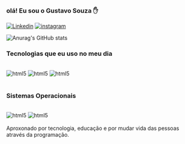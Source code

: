 ### olá! Eu sou o Gustavo Souza ✋ 

[![Linkedin](https://img.shields.io/badge/LinkedIn-0077B5?style=for-the-badge&logo=linkedin&logoColor=white)]()
[![instagram](https://img.shields.io/badge/Instagram-E4405F?style=for-the-badge&logo=instagram&logoColor=white)]()

![Anurag's GitHub stats](https://github-readme-stats.vercel.app/api?username=Gustavosenai10&show_icons=true&theme=tokyonight)

### Tecnologias que eu uso no meu dia 

<div style="display: inline_block"> <br/>
    <img aling= center alt= "html5" src="https://img.shields.io/badge/HTML5-E34F26?style=for-the-badge&logo=html5&logoColor=white">
    <img aling= center alt= "html5" src="https://img.shields.io/badge/CSS3-1572B6?style=for-the-badge&logo=css3&logoColor=white">
    <img aling= center alt= "html5" src="https://img.shields.io/badge/Java-ED8B00?style=for-the-badge&logo=java&logoColor=white">
</div><br/>

### Sistemas Operacionais 
<div style="display: inline_block"> <br/>
    <img aling= center alt= "html5" src="https://img.shields.io/badge/Linux-FCC624?style=for-the-badge&logo=linux&logoColor=black">
    <img aling= center alt= "html5" src="https://img.shields.io/badge/Windows-0078D6?style=for-the-badge&logo=windows&logoColor=white">
    </div><br/>
Aproxonado por tecnologia, educação e por mudar  vida das pessoas através da programação.

